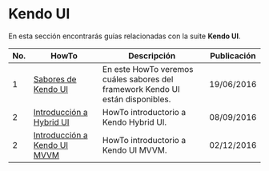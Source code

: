 # Kendo UI

En esta sección encontrarás guías relacionadas con la suite **Kendo UI**.

No. | HowTo | Descripción | Publicación
------------ | ------------ | ------------ | -------------
1 | [Sabores de Kendo UI](https://github.com/TelerikColombia/HowTo/tree/master/Kendo-UI/Sabores-de-Kendo-UI) | En este HowTo veremos cuáles sabores del framework Kendo UI están disponibles. | 19/06/2016
2 | [Introducción a Hybrid UI](https://github.com/TekcoInc/HowTo/tree/master/Kendo-UI/Introduccion-a-Hybrid-UI) | HowTo introductorio a Kendo Hybrid UI. | 08/09/2016
2 | [Introducción a Kendo UI MVVM](https://github.com/TekcoInc/HowTo/tree/master/Kendo-UI/Introduccion-a-Kendo-UI-MVVM) | HowTo introductorio a Kendo UI MVVM. | 02/12/2016
